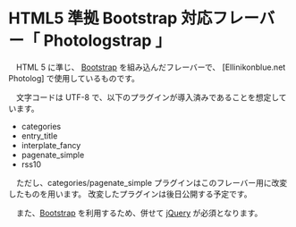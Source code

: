 # HTML5 準拠 Bootstrap 対応フレーバー「 Photologstrap 」

　HTML 5 に準じ、 [Bootstrap](http://getbootstrap.com/) を組み込んだフレーバーで、
[Ellinikonblue.net Photolog] で使用しているものです。

　文字コードは UTF-8 で、以下のプラグインが導入済みであることを想定しています。

* categories
* entry_title
* interplate_fancy
* pagenate_simple
* rss10

　ただし、categories/pagenate_simple プラグインはこのフレーバー用に改変したものを用います。
改変したプラグインは後日公開する予定です。

　また、[Bootstrap](http://getbootstrap.com/) を利用するため、併せて [jQuery](http://jquery.com/) が必須となります。